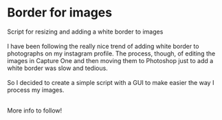 # Border for images

Script for resizing and adding a white border to images<br><br>
I have been following the really nice trend of adding white border to photographs on my instagram profile. The process, though, of editing the images in Capture One and then moving them to Photoshop just to add a white border was slow and tedious.<br><br>
So I decided to create a simple script with a GUI to make easier the way I process my images.<br><br>

More info to follow!
